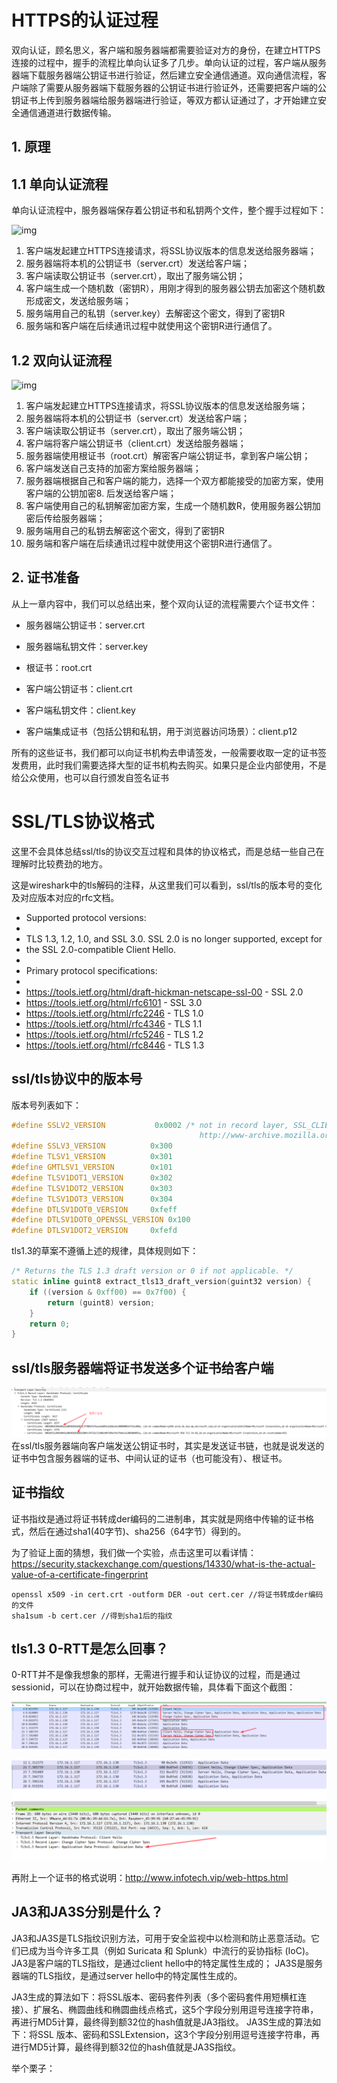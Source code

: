 # HTTPS的认证过程

双向认证，顾名思义，客户端和服务器端都需要验证对方的身份，在建立HTTPS连接的过程中，握手的流程比单向认证多了几步。单向认证的过程，客户端从服务器端下载服务器端公钥证书进行验证，然后建立安全通信通道。双向通信流程，客户端除了需要从服务器端下载服务器的公钥证书进行验证外，还需要把客户端的公钥证书上传到服务器端给服务器端进行验证，等双方都认证通过了，才开始建立安全通信通道进行数据传输。



## 1. 原理

## 1.1 单向认证流程

单向认证流程中，服务器端保存着公钥证书和私钥两个文件，整个握手过程如下：

![img](https://intranetproxy.alipay.com/skylark/lark/0/2020/png/18611/1585034778516-6e938349-9008-4940-b24f-3ceb74f57fd6.png#alt=undefined)



1. 客户端发起建立HTTPS连接请求，将SSL协议版本的信息发送给服务器端；
2. 服务器端将本机的公钥证书（server.crt）发送给客户端；
3. 客户端读取公钥证书（server.crt），取出了服务端公钥；
4. 客户端生成一个随机数（密钥R），用刚才得到的服务器公钥去加密这个随机数形成密文，发送给服务端；
5. 服务端用自己的私钥（server.key）去解密这个密文，得到了密钥R
6. 服务端和客户端在后续通讯过程中就使用这个密钥R进行通信了。



## 1.2 双向认证流程



![img](https://intranetproxy.alipay.com/skylark/lark/0/2020/png/18611/1585034830354-cf4e77f6-e87c-4bfd-9fb5-e72746f2dcd1.png#alt=undefined)



1. 客户端发起建立HTTPS连接请求，将SSL协议版本的信息发送给服务端；
2. 服务器端将本机的公钥证书（server.crt）发送给客户端；
3. 客户端读取公钥证书（server.crt），取出了服务端公钥；
4. 客户端将客户端公钥证书（client.crt）发送给服务器端；
5. 服务器端使用根证书（root.crt）解密客户端公钥证书，拿到客户端公钥；
6. 客户端发送自己支持的加密方案给服务器端；
7. 服务器端根据自己和客户端的能力，选择一个双方都能接受的加密方案，使用客户端的公钥加密8. 后发送给客户端；
8. 客户端使用自己的私钥解密加密方案，生成一个随机数R，使用服务器公钥加密后传给服务器端；
9. 服务端用自己的私钥去解密这个密文，得到了密钥R
10. 服务端和客户端在后续通讯过程中就使用这个密钥R进行通信了。



## 2. 证书准备



从上一章内容中，我们可以总结出来，整个双向认证的流程需要六个证书文件：



- 服务器端公钥证书：server.crt

- 服务器端私钥文件：server.key

- 根证书：root.crt

- 客户端公钥证书：client.crt

- 客户端私钥文件：client.key

- 客户端集成证书（包括公钥和私钥，用于浏览器访问场景）：client.p12



所有的这些证书，我们都可以向证书机构去申请签发，一般需要收取一定的证书签发费用，此时我们需要选择大型的证书机构去购买。如果只是企业内部使用，不是给公众使用，也可以自行颁发自签名证书



# SSL/TLS协议格式

这里不会具体总结ssl/tls的协议交互过程和具体的协议格式，而是总结一些自己在理解时比较费劲的地方。

这是wireshark中的tls解码的注释，从这里我们可以看到，ssl/tls的版本号的变化及对应版本对应的rfc文档。

 * Supported protocol versions:
 *
 *  TLS 1.3, 1.2, 1.0, and SSL 3.0. SSL 2.0 is no longer supported, except for
 *  the SSL 2.0-compatible Client Hello.
 *
 * Primary protocol specifications:
 *
 *  https://tools.ietf.org/html/draft-hickman-netscape-ssl-00 - SSL 2.0
 *  https://tools.ietf.org/html/rfc6101 - SSL 3.0
 *  https://tools.ietf.org/html/rfc2246 - TLS 1.0
 *  https://tools.ietf.org/html/rfc4346 - TLS 1.1
 *  https://tools.ietf.org/html/rfc5246 - TLS 1.2
 *  https://tools.ietf.org/html/rfc8446 - TLS 1.3

## ssl/tls协议中的版本号

版本号列表如下：

```c++
#define SSLV2_VERSION           0x0002 /* not in record layer, SSL_CLIENT_SERVER from
                                          http://www-archive.mozilla.org/projects/security/pki/nss/ssl/draft02.html */
#define SSLV3_VERSION          0x300
#define TLSV1_VERSION          0x301
#define GMTLSV1_VERSION        0x101
#define TLSV1DOT1_VERSION      0x302
#define TLSV1DOT2_VERSION      0x303
#define TLSV1DOT3_VERSION      0x304
#define DTLSV1DOT0_VERSION     0xfeff
#define DTLSV1DOT0_OPENSSL_VERSION 0x100
#define DTLSV1DOT2_VERSION     0xfefd
```

tls1.3的草案不遵循上述的规律，具体规则如下：

```c++
/* Returns the TLS 1.3 draft version or 0 if not applicable. */
static inline guint8 extract_tls13_draft_version(guint32 version) {
    if ((version & 0xff00) == 0x7f00) {
        return (guint8) version;
    }
    return 0;
}
```

## ssl/tls服务器端将证书发送多个证书给客户端

![1656253065068](.\images\pcap-两个证书.png)在ssl/tls服务器端向客户端发送公钥证书时，其实是发送证书链，也就是说发送的证书中包含服务器端的证书、中间认证的证书（也可能没有）、根证书。



## 证书指纹

证书指纹是通过将证书转成der编码的二进制串，其实就是网络中传输的证书格式，然后在通过sha1(40字节)、sha256（64字节）得到的。

为了验证上面的猜想，我们做一个实验，点击这里可以看详情：https://security.stackexchange.com/questions/14330/what-is-the-actual-value-of-a-certificate-fingerprint

```
openssl x509 -in cert.crt -outform DER -out cert.cer //将证书转成der编码的文件
sha1sum -b cert.cer //得到sha1后的指纹
```



## tls1.3 0-RTT是怎么回事？

0-RTT并不是像我想象的那样，无需进行握手和认证协议的过程，而是通过sessionid，可以在协商过程中，就开始数据传输，具体看下面这个截图：

![1656253721827](.\images\pcap-tls1.3-0-rtt.png)

![1656253753551](.\images\pcap-tls1.3-0-rtt-application.png)

再附上一个证书的格式说明：http://www.infotech.vip/web-https.html

## JA3和JA3S分别是什么？

JA3和JA3S是TLS指纹识别方法，可用于安全监视中以检测和防止恶意活动。它们已成为当今许多工具（例如 Suricata 和 Splunk）中流行的妥协指标 (IoC)。
JA3是客户端的TLS指纹，是通过client hello中的特定属性生成的；
JA3S是服务器端的TLS指纹，是通过server hello中的特定属性生成的。

JA3生成的算法如下：将SSL版本、密码套件列表（多个密码套件用短横杠连接）、扩展名、椭圆曲线和椭圆曲线点格式，这5个字段分别用逗号连接字符串，再进行MD5计算，最终得到额32位的hash值就是JA3指纹。
JA3S生成的算法如下：将SSL 版本、密码和SSLExtension，这3个字段分别用逗号连接字符串，再进行MD5计算，最终得到额32位的hash值就是JA3S指纹。

举个栗子：


